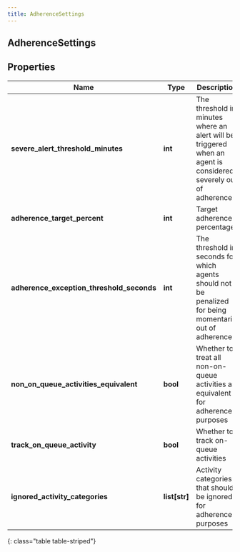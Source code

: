 ```yaml
---
title: AdherenceSettings
---
```

## AdherenceSettings

## Properties

|Name | Type | Description | Notes|
|------------ | ------------- | ------------- | -------------|
| **severe_alert_threshold_minutes** | **int** | The threshold in minutes where an alert will be triggered when an agent is considered severely out of adherence | [optional] |
| **adherence_target_percent** | **int** | Target adherence percentage | [optional] |
| **adherence_exception_threshold_seconds** | **int** | The threshold in seconds for which agents should not be penalized for being momentarily out of adherence | [optional] |
| **non_on_queue_activities_equivalent** | **bool** | Whether to treat all non-on-queue activities as equivalent for adherence purposes | [optional] |
| **track_on_queue_activity** | **bool** | Whether to track on-queue activities | [optional] |
| **ignored_activity_categories** | **list[str]** | Activity categories that should be ignored for adherence purposes | [optional] |
{: class="table table-striped"}


